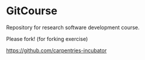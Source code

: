 # GitCourse

Repository for research software development course.

Please fork! (for forking exercise)

https://github.com/carpentries-incubator